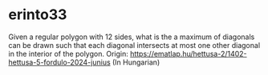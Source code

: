 # erinto33
Given a regular polygon with 12 sides, what is the a maximum of diagonals can be drawn such that each diagonal intersects at most one other diagonal in the interior of the polygon.
Origin: https://ematlap.hu/hettusa-2/1402-hettusa-5-fordulo-2024-junius (In Hungarian)
